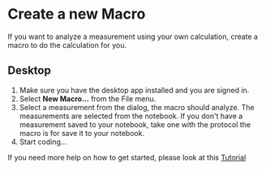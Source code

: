 # Create a new Macro

If you want to analyze a measurement using your own calculation, create a macro to do the calculation for you.

## Desktop

1. Make sure you have the desktop app installed and you are signed in.
2. Select **New Macro...** from the File menu.
3. Select a measurement from the dialog, the macro should analyze. The measurements are selected from the notebook. If you don't have a measurement saved to your notebook, take one with the protocol the macro is for save it to your notebook.
4. Start coding...

If you need more help on how to get started, please look at this [Tutorial](tutorials/building-a-macro)